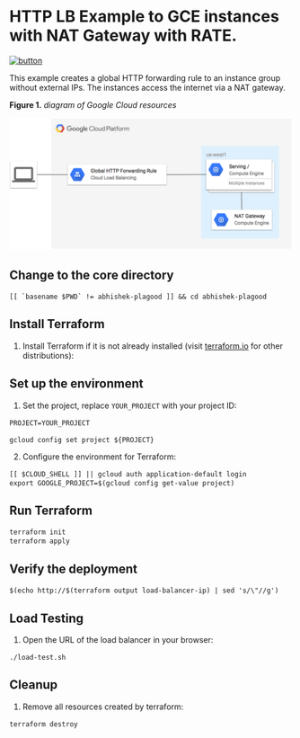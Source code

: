 # HTTP LB Example to GCE instances with NAT Gateway with RATE.

[![button](http://gstatic.com/cloudssh/images/open-btn.png)](https://console.cloud.google.com/cloudshell/open?git_repo=https://github.com/GoogleCloudPlatform/terraform-google-lb-http&working_dir=examples/http-nat-gateway&page=shell&tutorial=README.md)

This example creates a global HTTP forwarding rule to an instance group without external IPs. The instances access the internet via a NAT gateway.

**Figure 1.** *diagram of Google Cloud resources*

![architecture diagram](./diagram.png)

## Change to the core directory

```
[[ `basename $PWD` != abhishek-plagood ]] && cd abhishek-plagood
```

## Install Terraform

1. Install Terraform if it is not already installed (visit [terraform.io](https://terraform.io) for other distributions):

## Set up the environment

1. Set the project, replace `YOUR_PROJECT` with your project ID:

```
PROJECT=YOUR_PROJECT
```

```
gcloud config set project ${PROJECT}
```

2. Configure the environment for Terraform:

```
[[ $CLOUD_SHELL ]] || gcloud auth application-default login
export GOOGLE_PROJECT=$(gcloud config get-value project)
```

## Run Terraform

```
terraform init
terraform apply
```

## Verify the deployment

```
$(echo http://$(terraform output load-balancer-ip) | sed 's/\"//g')
```

## Load Testing

1. Open the URL of the load balancer in your browser:

```
./load-test.sh
```

## Cleanup

1. Remove all resources created by terraform:

```
terraform destroy
```
